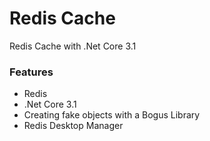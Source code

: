 # Redis Cache
Redis Cache with .Net Core 3.1

<h3>Features</h3>
<ul>
  <li>Redis</li>  
  <li>.Net Core 3.1</li>
  <li>Creating fake objects with a Bogus Library</li>
  <li>Redis Desktop Manager</li>
</ul>
